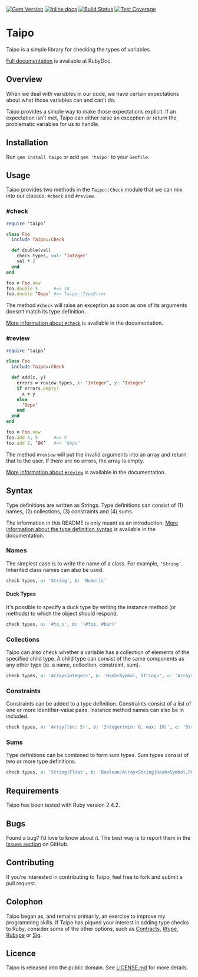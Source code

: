 [![Gem Version](https://badge.fury.io/rb/taipo.svg)](https://badge.fury.io/rb/taipo) [![Inline docs](http://inch-ci.org/github/pyrmont/taipo.svg?branch=master)](http://inch-ci.org/github/pyrmont/taipo)
[![Build Status](https://travis-ci.org/pyrmont/taipo.svg?branch=master)](https://travis-ci.org/pyrmont/taipo)
[![Test Coverage](https://api.codeclimate.com/v1/badges/7b5dcb371ee422b27f0c/test_coverage)](https://codeclimate.com/github/pyrmont/taipo/test_coverage)

# Taipo

Taipo is a simple library for checking the types of variables.

[Full documentation][rd] is available at RubyDoc.

[rd]: http://www.rubydoc.info/gems/taipo/index

## Overview

When we deal with variables in our code, we have certain expectations about what those variables can and can’t do.

Taipo provides a simple way to make those expectations explicit. If an expectation isn’t met, Taipo can either raise an exception or return the problematic variables for us to handle.

## Installation

Run `gem install taipo` or add `gem 'taipo'` to your `Gemfile`.

## Usage

Taipo provides two methods in the `Taipo::Check` module that we can mix into our classes: `#check` and `#review`.

### #check

```ruby
require ‘taipo’

class Foo
  include Taipo::Check

  def double(val)
    check types, val: ‘Integer’
    val * 2
  end
end

foo = Foo.new
foo.double 5      #=> 10
foo.double ‘Oops’ #=> Taipo::TypeError
```

The method `#check` will raise an exception as soon as one of its arguments doesn’t match its type definition.

[More information about `#check`][rdc] is available in the documentation.

[rdc]: http://www.rubydoc.info/gems/taipo/Taipo/Check#check-instance_method

### #review

```ruby
require ‘taipo’

class Foo
  include Taipo::Check

  def add(x, y)
    errors = review types, x: ‘Integer’, y: ‘Integer’
    if errors.empty?
      x + y
    else
      ‘Oops’
    end
  end
end

foo = Foo.new
foo.add 4, 5      #=> 9
foo.add 2, ‘OK’   #=> ‘Oops’
```

The method `#review` will put the invalid arguments into an array and return that to the user. If there are no errors, the array is empty.

[More information about `#review`][rdr] is available in the documentation.

[rdr]: http://www.rubydoc.info/gems/taipo/Taipo/Check#review-instance_method

## Syntax

Type definitions are written as Strings. Type definitions can consist of (1) names, (2) collections, (3) constraints and (4) sums.

The information in this README is only meant as an introduction. [More information about the type definition syntax][rdv] is available in the documentation.

[rdv]: http://www.rubydoc.info/gems/taipo/Taipo/Parser/Validater

### Names

The simplest case is to write the name of a class. For example, `’String’`. Inherited class names can also be used.

```ruby
check types, a: 'String', b: 'Numeric'
```

#### Duck Types

It's possible to specify a duck type by writing the instance method (or methods) to which the object should respond.

```ruby
check types, a: '#to_s', b: '(#foo, #bar)'
```

### Collections

Taipo can also check whether a variable has a collection of elements of the specified child type. A child type can consist of the same components as any other type (ie. a name, collection, constraint, sum).

```ruby
check types, a: 'Array<Integer>', b: 'Hash<Symbol, String>', c: 'Array<Array<Float>>'
```

### Constraints

Constraints can be added to a type definition. Constraints consist of a list of one or more identifier-value pairs. Instance method names can also be in included.

```ruby
check types, a: 'Array(len: 5)', b: 'Integer(min: 0, max: 10)', c: 'String(format: /a{3}/)', d: 'String(val: "Hello world!")', e: 'Foo(#bar)'
```

### Sums

Type definitions can be combined to form sum types. Sum types consist of two or more type definitions.

```ruby
check types, a: 'String|Float', b: 'Boolean|Array<String|Hash<Symbol,Point>|Array<String>>', c: 'Integer(max: 100)|Float(max: 100)'
```

## Requirements

Taipo has been tested with Ruby version 2.4.2.

## Bugs

Found a bug? I’d love to know about it. The best way is to report them in the [Issues section][ghi] on GitHub.

[ghi]: https://github.com/pyrmont/taipo/issues

## Contributing

If you’re interested in contributing to Taipo, feel free to fork and submit a pull request.

## Colophon

Taipo began as, and remains primarily, an exercise to improve my programming skills. If Taipo has piqued your interest in adding type checks to Ruby, consider some of the other options, such as [Contracts][cnt], [Rtype][rty], [Rubype][rub] or [Sig][sig].

[cnt]: https://github.com/egonSchiele/contracts.ruby
[rty]: https://github.com/sputnikgugja/rtype
[rub]: https://github.com/gogotanaka/Rubype
[sig]: https://github.com/janlelis/sig

## Licence

Taipo is released into the public domain. See [LICENSE.md][lc] for more details.

[lc]: https://github.com/pyrmont/taipo/blob/master/LICENSE.md